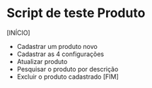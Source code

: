 # Script de teste Produto

[INÍCIO]
- Cadastrar um produto novo
- Cadastrar as 4 configurações
- Atualizar produto
- Pesquisar o produto por descrição
- Excluir o produto cadastrado
[FIM]